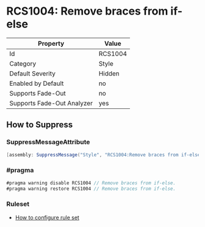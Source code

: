 # RCS1004: Remove braces from if\-else

Property | Value
--- | ---
Id|RCS1004
Category|Style
Default Severity|Hidden
Enabled by Default|no
Supports Fade\-Out|no
Supports Fade\-Out Analyzer|yes

## How to Suppress

### SuppressMessageAttribute

```csharp
[assembly: SuppressMessage("Style", "RCS1004:Remove braces from if-else.", Justification = "<Pending>")]
```

### \#pragma

```csharp
#pragma warning disable RCS1004 // Remove braces from if-else.
#pragma warning restore RCS1004 // Remove braces from if-else.
```

### Ruleset

* [How to configure rule set](../HowToConfigureAnalyzers.md)
